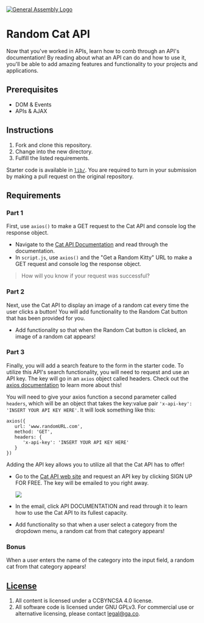 [![General Assembly Logo](https://camo.githubusercontent.com/1a91b05b8f4d44b5bbfb83abac2b0996d8e26c92/687474703a2f2f692e696d6775722e636f6d2f6b6538555354712e706e67)](https://generalassemb.ly/education/web-development-immersive)

# Random Cat API

Now that you've worked in APIs, learn how to comb through an API's
documentation! By reading about what an API can do and how to use it, you'll be
able to add amazing features and functionality to your projects and
applications.

## Prerequisites

- DOM & Events
- APIs & AJAX

## Instructions

1. Fork and clone this repository.
2. Change into the new directory.
3. Fulfill the listed requirements.

Starter code is available in [`lib/`](lib/). You are
required to turn in your submission by making a pull request on the original
repository.

## Requirements

### Part 1

First, use `axios()` to make a GET request to the Cat API and console log the response object.

- Navigate to the [Cat API Documentation](https://docs.thecatapi.com/) and read through the documentation.
- In `script.js`, use `axios()` and the "Get a Random Kitty" URL to make a GET request and console log the response object.

> How will you know if your request was successful?

### Part 2

Next, use the Cat API to display an image of a random cat every time the user
clicks a button! You will add functionality to the Random Cat button that has
been provided for you.

- Add functionality so that when the Random Cat button is clicked, an image of
   a random cat appears!

### Part 3

Finally, you will add a search feature to the form in the starter code. To utilize
this API's search functionality, you will need to request and use an API key.
The key will go in an `axios` object called headers. Check out the
[axios documentation](https://github.com/axios/axios#request-config)
to learn more about this!

You will need to give your axios function a second parameter called `headers`,
which will be an object that takes the key:value pair
`'x-api-key': 'INSERT YOUR API KEY HERE'`. It will look something like this:

```
axios({
   url: 'www.randomURL.com',
   method: 'GET',
   headers: {
      'x-api-key': 'INSERT YOUR API KEY HERE'
   }
})
```

Adding the API key allows you to utilize all that the Cat API has to offer!

- Go to the [Cat API web site](https://thecatapi.com/) and request an API key
   by clicking SIGN UP FOR FREE. The key will be emailed to you right away.

   ![](https://i.imgur.com/xSbIMRj.png)
   
- In the email, click API DOCUMENTATION and read through it to learn how to use
   the Cat API to its fullest capacity.
- Add functionality so that when a user select a category from the dropdown menu, a random cat from that category appears!

### Bonus

When a user enters the name of the category into the input field, a random cat
from that category appears!


## [License](LICENSE)

1.  All content is licensed under a CC­BY­NC­SA 4.0 license.
2.  All software code is licensed under GNU GPLv3. For commercial use or
    alternative licensing, please contact legal@ga.co.
